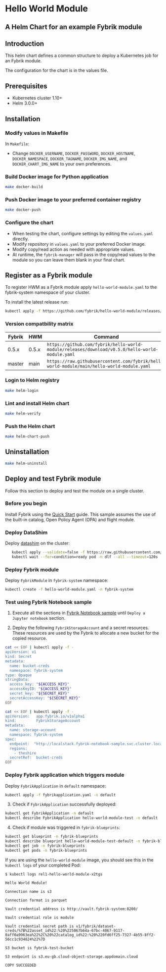 # Hello World Module
## A Helm Chart for an example Fybrik module

## Introduction

This helm chart defines a common structure to deploy a Kubernetes job for an Fybrik module.

The configuration for the chart is in the values file.

## Prerequisites

- Kubernetes cluster 1.10+
- Helm 3.0.0+

## Installation

### Modify values in Makefile

In `Makefile`:
- Change `DOCKER_USERNAME`, `DOCKER_PASSWORD`, `DOCKER_HOSTNAME`, `DOCKER_NAMESPACE`, `DOCKER_TAGNAME`, `DOCKER_IMG_NAME`, and `DOCKER_CHART_IMG_NAME` to your own preferences.

### Build Docker image for Python application
```bash
make docker-build
```

### Push Docker image to your preferred container registry
```bash
make docker-push
```

### Configure the chart
- When testing the chart, configure settings by editing the `values.yaml` directly.
- Modify repository in `values.yaml` to your preferred Docker image. 
- Modify copy/read action as needed with appropriate values.
- At runtime, the `fybrik-manager` will pass in the copy/read values to the module so you can leave them blank in your final chart. 

## Register as a Fybrik module

To register HWM as a Fybrik module apply `hello-world-module.yaml` to the fybrik-system namespace of your cluster.

To install the latest release run:

```bash
kubectl apply -f https://github.com/fybrik/hello-world-module/releases/latest/download/hello-world-module.yaml -n fybrik-system
```

### Version compatbility matrix

| Fybrik           | HWM     | Command
| ---              | ---     | ---
| 0.5.x            | 0.5.x   | `https://github.com/fybrik/hello-world-module/releases/download/v0.5.0/hello-world-module.yaml`
| master           | main    | `https://raw.githubusercontent.com/fybrik/hello-world-module/main/hello-world-module.yaml`



### Login to Helm registry
```bash
make helm-login
```

### Lint and install Helm chart
```bash
make helm-verify
```

### Push the Helm chart

```bash
make helm-chart-push
```

## Uninstallation
```bash
make helm-uninstall
```

## Deploy and test Fybrik module

Follow this section to deploy and test the module on a single cluster.

### Before you begin

Install Fybrik using the [Quick Start](https://fybrik.io/v0.5/get-started/quickstart/) guide. This sample assumes the use of the built-in catalog, Open Policy Agent (OPA) and flight module.

### Deploy DataShim

Deploy [datashim](https://github.com/datashim-io/datashim) on the cluster:

```bash
   kubectl apply --validate=false -f https://raw.githubusercontent.com/datashim-io/datashim/master/release-tools/manifests/dlf.yaml
   kubectl wait --for=condition=ready pod -n dlf --all --timeout=120s
```

### Deploy Fybrik module

Deploy `FybrikModule` in `fybrik-system` namespace:
```bash
kubectl create -f hello-world-module.yaml -n fybrik-system
```
### Test using Fybrik Notebook sample

1. Execute all the sections in [Fybrik Notebook sample](https://fybrik.io/v0.5/samples/notebook/) until `Deploy a Jupyter notebook` section.

1. Deploy the following `FybrikStorageAccount` and a secret resources. These resources are used by the Fybrik to allocate a new bucket for the copied resource.

```bash
cat << EOF | kubectl apply -f -
apiVersion: v1
kind: Secret
metadata:
  name: bucket-creds
  namespace: fybrik-system
type: Opaque
stringData:
  access_key: "${ACCESS_KEY}"
  accessKeyID: "${ACCESS_KEY}"
  secret_key: "${SECRET_KEY}"
  secretAccessKey: "${SECRET_KEY}"
EOF
```
```bash
cat << EOF | kubectl apply -f -
apiVersion:   app.fybrik.io/v1alpha1
kind:         FybrikStorageAccount
metadata:
  name: storage-account
  namespace: fybrik-system
spec:
  endpoint:  "http://localstack.fybrik-notebook-sample.svc.cluster.local:4566"
  regions:
    - theshire
  secretRef:  bucket-creds
EOF
```
### Deploy Fybrik application which triggers module
Deploy `FybrikApplication` in `default` namespace:
```bash
kubectl apply -f fybrikapplication.yaml -n default
```
3.  Check if `FybrikApplication` successfully deployed:
```bash
kubectl get FybrikApplication -n default
kubectl describe FybrikApplication hello-world-module-test -n default
```

4.  Check if module was triggered in `fybrik-blueprints`:
```bash
kubectl get blueprint -n fybrik-blueprints
kubectl describe blueprint hello-world-module-test-default -n fybrik-blueprints
kubectl get job -n fybrik-blueprints
kubectl get pods -n fybrik-blueprints
```
If you are using the `hello-world-module` image, you should see this in the `kubectl logs` of your completed Pod:
```
$ kubectl logs rel1-hello-world-module-x2tgs

Hello World Module!

Connection name is s3

Connection format is parquet

Vault credential address is http://vault.fybrik-system:8200/

Vault credential role is module

Vault credential secret path is v1/fybrik/dataset-creds/%7B%22asset_id%22:%20%225067b64a-67bc-4067-9117-0aff0a9963ea%22%2C%20%22catalog_id%22:%20%220fd6ff25-7327-4b55-8ff2-56cc1c934824%22%7D

S3 bucket is fybrik-test-bucket

S3 endpoint is s3.eu-gb.cloud-object-storage.appdomain.cloud

COPY SUCCEEDED
```

